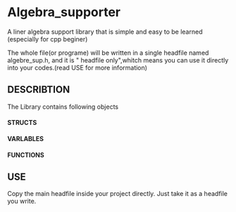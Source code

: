 # Algebra_supporter
A liner algebra support library that is simple and easy to be learned (especially for cpp beginer)

The whole file(or programe) will be written in a single headfile named algebre_sup.h, and it is " headfile only",whitch means you can use it directly into your codes.(read USE for more information)
## DESCRIBTION
The Library contains following objects
#### STRUCTS

#### VARLABLES

#### FUNCTIONS

## USE
Copy the main headfile inside your project directly. Just take it as a headfile you write.
